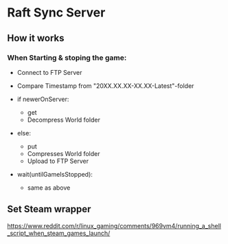 # Raft Sync Server

## How it works
### When Starting & stoping the game:
* Connect to FTP Server
* Compare Timestamp from "20XX.XX.XX-XX.XX-Latest"-folder
* if newerOnServer:
    * get
    * Decompress World folder
* else:
    * put
    * Compresses World folder
    * Upload to FTP Server

* wait(untilGameIsStopped):
    * same as above

## Set Steam wrapper
https://www.reddit.com/r/linux_gaming/comments/969vm4/running_a_shell_script_when_steam_games_launch/